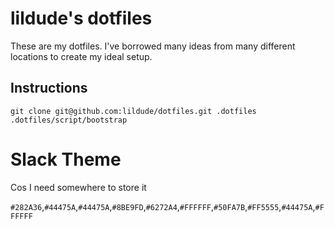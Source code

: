 # lildude's dotfiles

These are my dotfiles. I've borrowed many ideas from many different locations to create my ideal setup.

## Instructions

```console
git clone git@github.com:lildude/dotfiles.git .dotfiles
.dotfiles/script/bootstrap
```

# Slack Theme

Cos I need somewhere to store it

`#282A36`,`#44475A`,`#44475A`,`#8BE9FD`,`#6272A4`,`#FFFFFF`,`#50FA7B`,`#FF5555`,`#44475A`,`#FFFFFF`